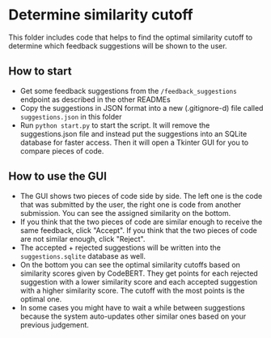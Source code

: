 # Determine similarity cutoff
This folder includes code that helps to find the optimal
similarity cutoff to determine which feedback suggestions will 
be shown to the user.

## How to start
- Get some feedback suggestions from the `/feedback_suggestions` endpoint as described in the other READMEs
- Copy the suggestions in JSON format into a new (.gitignore-d) file called `suggestions.json` in this folder
- Run `python start.py` to start the script. It will remove the suggestions.json file and instead put the suggestions into an SQLite database for faster access. 
Then it will open a Tkinter GUI for you to compare pieces of code.

## How to use the GUI
- The GUI shows two pieces of code side by side. The left one is the code that was submitted by the user, the right one is code from another submission. You can see the assigned similarity on the bottom.
- If you think that the two pieces of code are similar enough to receive the same feedback, click "Accept". If you think that the two pieces of code are not similar enough, click "Reject".
- The accepted + rejected suggestions will be written into the `suggestions.sqlite` database as well. 
- On the bottom you can see the optimal similarity cutoffs based on similarity scores given by CodeBERT. They get points for each rejected suggestion with a lower similarity score and each accepted suggestion with a higher similarity score. The cutoff with the most points is the optimal one.
- In some cases you might have to wait a while between suggestions because the system auto-updates other similar ones based on your previous judgement.